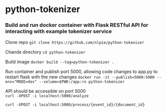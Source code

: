 # python-tokenizer
### Build and run docker container with Flask RESTful API for interacting with example tokenizer service

Clone repo `git clone https://github.com/nlpie/python-tokenizer`

Chande directory `cd python-tokenizer`

Build image `docker build --tag=python-tokenizer .` 
  
Run container and publish port 5000, allowing code changes to app.py to restart flask with the new changes
`docker run -it --publish=5000:5000 --env="MODE=dev" --volume=$PWD:/app:ro python-tokenizer`
  
API should be accessible on port 5000   
  `curl -XPOST -i localhost:5000/analyze`
  
  `curl -XPOST -i localhost:5000/process/{event_id}/{document_id}`
